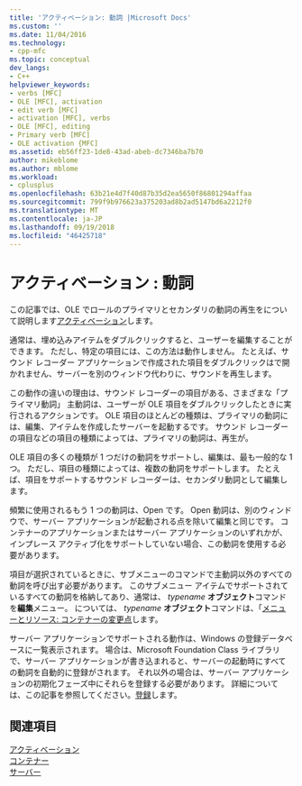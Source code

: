 ```yaml
---
title: 'アクティベーション: 動詞 |Microsoft Docs'
ms.custom: ''
ms.date: 11/04/2016
ms.technology:
- cpp-mfc
ms.topic: conceptual
dev_langs:
- C++
helpviewer_keywords:
- verbs [MFC]
- OLE [MFC], activation
- edit verb [MFC]
- activation [MFC], verbs
- OLE [MFC], editing
- Primary verb [MFC]
- OLE activation {MFC]
ms.assetid: eb56ff23-1de8-43ad-abeb-dc7346ba7b70
author: mikeblome
ms.author: mblome
ms.workload:
- cplusplus
ms.openlocfilehash: 63b21e4d7f40d87b35d2ea5650f86801294affaa
ms.sourcegitcommit: 799f9b976623a375203ad8b2ad5147bd6a2212f0
ms.translationtype: MT
ms.contentlocale: ja-JP
ms.lasthandoff: 09/19/2018
ms.locfileid: "46425718"
---
```

# <a name="activation-verbs"></a>アクティベーション : 動詞

この記事では、OLE でロールのプライマリとセカンダリの動詞の再生をについて説明します[アクティベーション](../mfc/activation-cpp.md)します。

通常は、埋め込みアイテムをダブルクリックすると、ユーザーを編集することができます。 ただし、特定の項目には、この方法は動作しません。 たとえば、サウンド レコーダー アプリケーションで作成された項目をダブルクリックはで開かれません、サーバーを別のウィンドウ代わりに、サウンドを再生します。

この動作の違いの理由は、サウンド レコーダーの項目がある、さまざまな「プライマリ動詞」 主動詞は、ユーザーが OLE 項目をダブルクリックしたときに実行されるアクションです。 OLE 項目のほとんどの種類は、プライマリの動詞には、編集、アイテムを作成したサーバーを起動するです。 サウンド レコーダーの項目などの項目の種類によっては、プライマリの動詞は、再生が。

OLE 項目の多くの種類が 1 つだけの動詞をサポートし、編集は、最も一般的な 1 つ。 ただし、項目の種類によっては、複数の動詞をサポートします。 たとえば、項目をサポートするサウンド レコーダーは、セカンダリ動詞として編集します。

頻繁に使用されるもう 1 つの動詞は、Open です。 Open 動詞は、別のウィンドウで、サーバー アプリケーションが起動される点を除いて編集と同じです。 コンテナーのアプリケーションまたはサーバー アプリケーションのいずれかが、インプレース アクティブ化をサポートしていない場合、この動詞を使用する必要があります。

項目が選択されているときに、サブメニューのコマンドで主動詞以外のすべての動詞を呼び出す必要があります。 このサブメニュー アイテムでサポートされているすべての動詞を格納してあり、通常は、 *typename* **オブジェクト**コマンドを**編集**メニュー。 については、 *typename* **オブジェクト**コマンドは、「[メニューとリソース: コンテナーの変更点](../mfc/menus-and-resources-container-additions.md)します。

サーバー アプリケーションでサポートされる動作は、Windows の登録データベースに一覧表示されます。 場合は、Microsoft Foundation Class ライブラリで、サーバー アプリケーションが書き込まれると、サーバーの起動時にすべての動詞を自動的に登録がされます。 それ以外の場合は、サーバー アプリケーションの初期化フェーズ中にそれらを登録する必要があります。 詳細については、この記事を参照してください。[登録](../mfc/registration.md)します。

## <a name="see-also"></a>関連項目

[アクティベーション](../mfc/activation-cpp.md)<br/>
[コンテナー](../mfc/containers.md)<br/>
[サーバー](../mfc/servers.md)

